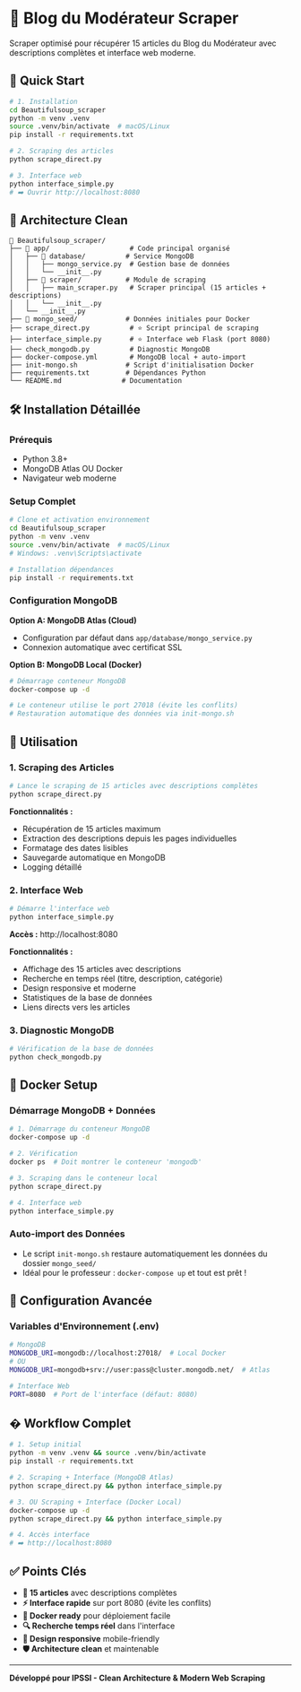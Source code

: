 # 📰 Blog du Modérateur Scraper

Scraper optimisé pour récupérer 15 articles du Blog du Modérateur avec descriptions complètes et interface web moderne.

## 🚀 Quick Start

```bash
# 1. Installation
cd Beautifulsoup_scraper
python -m venv .venv
source .venv/bin/activate  # macOS/Linux
pip install -r requirements.txt

# 2. Scraping des articles
python scrape_direct.py

# 3. Interface web
python interface_simple.py
# ➡️ Ouvrir http://localhost:8080
```

## 📁 Architecture Clean

```
📁 Beautifulsoup_scraper/
├── 📁 app/                    # Code principal organisé
│   ├── 📁 database/          # Service MongoDB
│   │   ├── mongo_service.py  # Gestion base de données
│   │   └── __init__.py
│   ├── 📁 scraper/           # Module de scraping
│   │   ├── main_scraper.py   # Scraper principal (15 articles + descriptions)
│   │   └── __init__.py
│   └── __init__.py
├── 📁 mongo_seed/            # Données initiales pour Docker
├── scrape_direct.py          # ⭐ Script principal de scraping
├── interface_simple.py       # ⭐ Interface web Flask (port 8080)
├── check_mongodb.py          # Diagnostic MongoDB
├── docker-compose.yml        # MongoDB local + auto-import
├── init-mongo.sh            # Script d'initialisation Docker
├── requirements.txt         # Dépendances Python
└── README.md               # Documentation
```

## 🛠️ Installation Détaillée

### Prérequis
- Python 3.8+
- MongoDB Atlas OU Docker
- Navigateur web moderne

### Setup Complet
```bash
# Clone et activation environnement
cd Beautifulsoup_scraper
python -m venv .venv
source .venv/bin/activate  # macOS/Linux
# Windows: .venv\Scripts\activate

# Installation dépendances
pip install -r requirements.txt
```

### Configuration MongoDB

**Option A: MongoDB Atlas (Cloud)**
- Configuration par défaut dans `app/database/mongo_service.py`
- Connexion automatique avec certificat SSL

**Option B: MongoDB Local (Docker)**
```bash
# Démarrage conteneur MongoDB
docker-compose up -d

# Le conteneur utilise le port 27018 (évite les conflits)
# Restauration automatique des données via init-mongo.sh
```

## 🎯 Utilisation

### 1. Scraping des Articles
```bash
# Lance le scraping de 15 articles avec descriptions complètes
python scrape_direct.py
```
**Fonctionnalités :**
- Récupération de 15 articles maximum
- Extraction des descriptions depuis les pages individuelles
- Formatage des dates lisibles
- Sauvegarde automatique en MongoDB
- Logging détaillé

### 2. Interface Web
```bash
# Démarre l'interface web
python interface_simple.py
```
**Accès :** http://localhost:8080

**Fonctionnalités :**
- Affichage des 15 articles avec descriptions
- Recherche en temps réel (titre, description, catégorie)
- Design responsive et moderne
- Statistiques de la base de données
- Liens directs vers les articles

### 3. Diagnostic MongoDB
```bash
# Vérification de la base de données
python check_mongodb.py
```

## 🐳 Docker Setup

### Démarrage MongoDB + Données
```bash
# 1. Démarrage du conteneur MongoDB
docker-compose up -d

# 2. Vérification
docker ps  # Doit montrer le conteneur 'mongodb'

# 3. Scraping dans le conteneur local
python scrape_direct.py

# 4. Interface web
python interface_simple.py
```

### Auto-import des Données
- Le script `init-mongo.sh` restaure automatiquement les données du dossier `mongo_seed/`
- Idéal pour le professeur : `docker-compose up` et tout est prêt !

## 🔧 Configuration Avancée

### Variables d'Environnement (.env)
```bash
# MongoDB
MONGODB_URI=mongodb://localhost:27018/  # Local Docker
# OU
MONGODB_URI=mongodb+srv://user:pass@cluster.mongodb.net/  # Atlas

# Interface Web
PORT=8080  # Port de l'interface (défaut: 8080)
```

## � Workflow Complet

```bash
# 1. Setup initial
python -m venv .venv && source .venv/bin/activate
pip install -r requirements.txt

# 2. Scraping + Interface (MongoDB Atlas)
python scrape_direct.py && python interface_simple.py

# 3. OU Scraping + Interface (Docker Local)
docker-compose up -d
python scrape_direct.py && python interface_simple.py

# 4. Accès interface
# ➡️ http://localhost:8080
```

## ✅ Points Clés

- **🎯 15 articles** avec descriptions complètes
- **⚡ Interface rapide** sur port 8080 (évite les conflits)
- **🐳 Docker ready** pour déploiement facile
- **🔍 Recherche temps réel** dans l'interface
- **📱 Design responsive** mobile-friendly
- **🛡️ Architecture clean** et maintenable

---

**Développé pour IPSSI - Clean Architecture & Modern Web Scraping**
